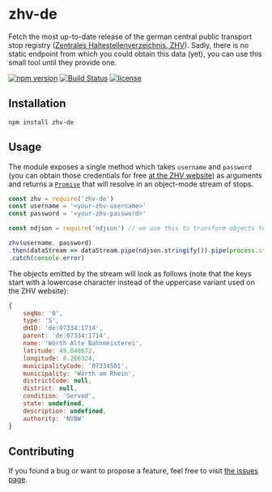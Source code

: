 # zhv-de

Fetch the most up-to-date release of the german central public transport stop registry ([Zentrales Haltestellenverzeichnis, ZHV](https://zhv.wvigmbh.de/)). Sadly, there is no static endpoint from which you could obtain this data (yet), you can use this small tool until they provide one.

[![npm version](https://img.shields.io/npm/v/zhv-de.svg)](https://www.npmjs.com/package/zhv-de)
[![Build Status](https://travis-ci.org/juliuste/zhv-de.svg?branch=master)](https://travis-ci.org/juliuste/zhv-de)
[![license](https://img.shields.io/github/license/juliuste/zhv-de.svg?style=flat)](license)

## Installation

```shell
npm install zhv-de
```

## Usage

The module exposes a single method which takes `username` and `password` (you can obtain those credentials for free [at the ZHV website](https://zhv.wvigmbh.de/Account/Register.aspx)) as arguments and returns a [`Promise`](https://developer.mozilla.org/en-US/docs/Web/JavaScript/Reference/Global_Objects/promise) that will resolve in an object-mode stream of stops.

```js
const zhv = require('zhv-de')
const username = '<your-zhv-username>'
const password = '<your-zhv-password>'

const ndjson = require('ndjson') // we use this to transform objects to JSON to pipe to stdout

zhv(username, password)
.then(dataStream => dataStream.pipe(ndjson.stringify()).pipe(process.stdout))
.catch(console.error)
```

The objects emitted by the stream will look as follows (note that the keys start with a lowercase character instead of the uppercase variant used on the ZHV website):

```js
{
	seqNo: '0',
	type: 'S',
	dHID: 'de:07334:1714',
	parent: 'de:07334:1714',
	name: 'Wörth Alte Bahnmeisterei',
	latitude: 49.048672,
	longitude: 8.266324,
	municipalityCode: '07334501',
	municipality: 'Wörth am Rhein',
	districtCode: null,
	district: null,
	condition: 'Served',
	state: undefined,
	description: undefined,
	authority: 'NVBW'
}
```

## Contributing

If you found a bug or want to propose a feature, feel free to visit [the issues page](https://github.com/juliuste/zhv-de/issues).
